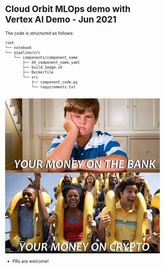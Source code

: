 # Cloud Orbit MLOps demo with Vertex AI Demo - Jun 2021
The code is structured as follows:

```
root
└── notebook
└── pipeline/src
    └── components/component_name
        ├── XX_component_name.yaml
        ├── build_image.sh
        ├── Dockerfile
        └── src
            ├── component_code.py
            └── requirements.txt
            
```
![Orbit](notebook/assets/memecrypto.jpeg)
* PRs are welcome!

